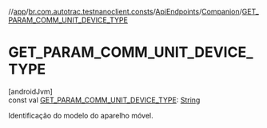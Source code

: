 //[app](../../../../index.md)/[br.com.autotrac.testnanoclient.consts](../../index.md)/[ApiEndpoints](../index.md)/[Companion](index.md)/[GET_PARAM_COMM_UNIT_DEVICE_TYPE](-g-e-t_-p-a-r-a-m_-c-o-m-m_-u-n-i-t_-d-e-v-i-c-e_-t-y-p-e.md)

# GET_PARAM_COMM_UNIT_DEVICE_TYPE

[androidJvm]\
const val [GET_PARAM_COMM_UNIT_DEVICE_TYPE](-g-e-t_-p-a-r-a-m_-c-o-m-m_-u-n-i-t_-d-e-v-i-c-e_-t-y-p-e.md): [String](https://kotlinlang.org/api/latest/jvm/stdlib/kotlin/-string/index.html)

Identificação do modelo do aparelho móvel.
